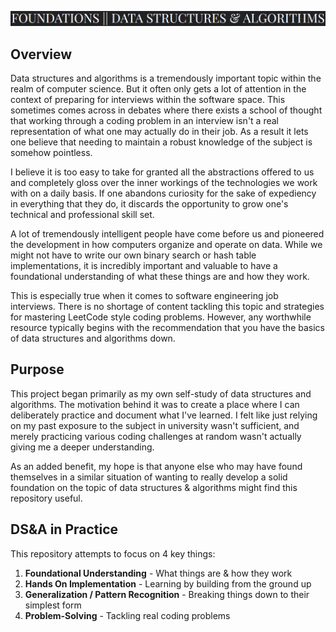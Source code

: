 ![img.png](misc/imgs/title.png)
## Overview
Data structures and algorithms is a tremendously important topic within the realm of computer science. But it often only
gets a lot of attention in the context of preparing for interviews within the software space. This sometimes comes across
in debates where there exists a school of thought that working through a coding problem in an interview isn't a real 
representation of what one may actually do in their job. As a result it lets one believe that needing to maintain a 
robust knowledge of the subject is somehow pointless.

I believe it is too easy to take for granted all the abstractions offered to us and completely gloss over the inner 
workings of the technologies we work with on a daily basis. If one abandons curiosity for the sake of expediency in 
everything that they do, it discards the opportunity to grow one's technical and professional skill set.

A lot of tremendously intelligent people have come before us and pioneered the development in how computers organize 
and operate on data. While we might not have to write our own binary search or hash table implementations, it is 
incredibly important and valuable to have a foundational understanding of what these things are and how they work.

This is especially true when it comes to software engineering job interviews. There is no shortage of content tackling 
this topic and strategies for mastering LeetCode style coding problems. However, any worthwhile resource typically 
begins with the recommendation that you have the basics of data structures and algorithms down.

## Purpose
This project began primarily as my own self-study of data structures and algorithms. The motivation behind it was to
create a place where I can deliberately practice and document what I've learned. I felt like just relying on my past
exposure to the subject in university wasn't sufficient, and merely practicing various coding challenges at random
wasn't actually giving me a deeper understanding.

As an added benefit, my hope is that anyone else who may have found themselves in a similar situation of wanting to 
really develop a solid foundation on the topic of data structures & algorithms might find this repository useful.

## DS&A in Practice
This repository attempts to focus on 4 key things:
1. **Foundational Understanding** - What things are & how they work
2. **Hands On Implementation** - Learning by building from the ground up
3. **Generalization / Pattern Recognition** - Breaking things down to their simplest form
4. **Problem-Solving** - Tackling real coding problems

